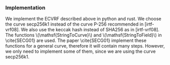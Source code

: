 
### Implementation

We implement the ECVRF described above in python and rust. We choose the curve secp256k1 instead of the curve P-256 recommended in [irtf-vrf08]. We also use the keccak hash instead of SHA256 as in [irtf-vrf08]. The functions \\(\mathsf{StringToCurve}\\) and \\(\mathsf{StringToField}\\) in \cite{SECG01} are used. The paper \cite{SECG01} implement these functions for a general curve, therefore it will contain many steps. However, we only need to implement some of them, since we are using the curve secp256k1.